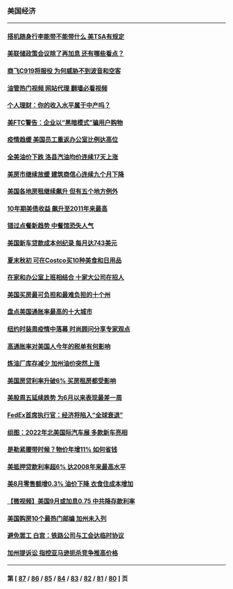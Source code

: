 ### 美国经济
---
#### [搭机随身行李能带不能带什么 美TSA有规定](../../pages/ncid1078158/n13829221.md?09211245) 
#### [美联储政策会议除了再加息 还有哪些看点？](../../pages/ncid1078158/n13829225.md?09211245) 
#### [商飞C919将服役 为何威胁不到波音和空客](../../pages/ncid1078158/n13829235.md?09211245) 
#### [油管热门视频 网站代理 翻墙必看视频](http://209.222.30.114:81/youtube.html?09211245)
#### [个人理财：你的收入水平属于中产吗？](../../pages/ncid1078158/n13828955.md?09211245) 
#### [美FTC警告：企业以“黑暗模式”骗用户购物](../../pages/ncid1078158/n13828597.md?09211245) 
#### [疫情趋缓 美国员工重返办公室比例达高位](../../pages/ncid1078158/n13828548.md?09211245) 
#### [全美油价下跌 洛县汽油均价连续17天上涨](../../pages/ncid1078158/n13828585.md?09211245) 
#### [美房市继续放缓 建筑商信心连续九个月下降](../../pages/ncid1078158/n13828456.md?09211245) 
#### [美国各地房租继续飙升 但有五个地方例外](../../pages/ncid1078158/n13828487.md?09211245) 
#### [10年期美债收益 飙升至2011年来最高](../../pages/ncid1078158/n13828540.md?09211245) 
#### [错过点餐新趋势 中餐馆恐失人气](../../pages/ncid1078158/n13828552.md?09211245) 
#### [美国新车贷款成本创纪录 每月达743美元](../../pages/ncid1078158/n13827951.md?09211245) 
#### [夏末秋初 可在Costco买10种美食和日用品](../../pages/ncid1078158/n13822910.md?09211245) 
#### [在家和办公室上班相结合 十家大公司在招人](../../pages/ncid1078158/n13826252.md?09211245) 
#### [美国买房最可负担和最难负担的十个州](../../pages/ncid1078158/n13826858.md?09211245) 
#### [盘点美国通胀率最高的十大城市](../../pages/ncid1078158/n13827386.md?09211245) 
#### [纽约时装周疫情中落幕 时尚顾问分享专家观点](../../pages/ncid1078158/n13827034.md?09211245) 
#### [高通胀率对美国人今年的税单有何影响](../../pages/ncid1078158/n13826890.md?09211245) 
#### [炼油厂库存减少 加州油价突然上涨](../../pages/ncid1078158/n13826948.md?09211245) 
#### [美国房贷利率升破6% 买房租房都受影响](../../pages/ncid1078158/n13826942.md?09211245) 
#### [美股周五延续跌势 为6月以来表现最差一周](../../pages/ncid1078158/n13826880.md?09211245) 
#### [FedEx首席执行官：经济将陷入“全球衰退”](../../pages/ncid1078158/n13826861.md?09211245) 
#### [组图：2022年北美国际汽车展 多款新车亮相](../../pages/ncid1078158/n13826448.md?09211245) 
#### [是勒紧腰带时候？物价年增11% 如何省钱](../../pages/ncid1078158/n13826061.md?09211245) 
#### [美抵押贷款利率超6% 达2008年来最高水平](../../pages/ncid1078158/n13825940.md?09211245) 
#### [美8月零售额增0.3% 油价下降 衣食住成本增加](../../pages/ncid1078158/n13825831.md?09211245) 
#### [【微视频】美国9月或加息0.75 中共降存款利率](../../pages/ncid1078158/n13825209.md?09211245) 
#### [美国购房10个最热门邮编 加州未入列](../../pages/ncid1078158/n13825813.md?09211245) 
#### [避免罢工 白宫：铁路公司与工会达临时协议](../../pages/ncid1078158/n13825694.md?09211245) 
#### [加州提诉讼 指控亚马逊扼杀竞争推高价格](../../pages/ncid1078158/n13825186.md?09211245) 

---
#### 第 [ [87](./87.md?09211245) / [86](./86.md?09211245) / [85](./85.md?09211245) / [84](./84.md?09211245) / [83](./83.md?09211245) / [82](./82.md?09211245) / [81](./81.md?09211245) / [80](./80.md?09211245) ] 页
